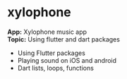 # xylophone

**App:** Xylophone music app<br />
**Topic:** Using flutter and dart packages

- Using Flutter packages
- Playing sound on iOS and android
- Dart lists, loops, functions